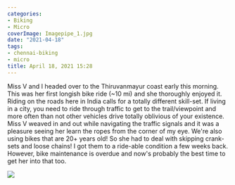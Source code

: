 ```yaml
---
categories:
- Biking
- Micro
coverImage: Imagepipe_1.jpg
date: "2021-04-18"
tags:
- chennai-biking
- micro
title: April 18, 2021 15:28
---
```


Miss V and I headed over to the Thiruvanmayur coast early this morning. This was her first longish bike ride (~10 mi) and she thoroughly enjoyed it. Riding on the roads here in India calls for a totally different skill-set. If living in a city, you need to ride through traffic to get to the trail/viewpoint and more often than not other vehicles drive totally oblivious of your existence. Miss V weaved in and out while navigating the traffic signals and it was a pleasure seeing her learn the ropes from the corner of my eye. We're also using bikes that are 20+ years old! So she had to deal with skipping crank-sets and loose chains! I got them to a ride-able condition a few weeks back. However, bike maintenance is overdue and now's probably the best time to get her into that too.

![](images/Imagepipe_1-1200x900.jpg)
